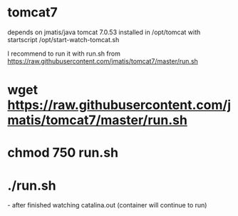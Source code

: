 tomcat7
=======

depends on jmatis/java
tomcat 7.0.53 installed in /opt/tomcat with startscript /opt/start-watch-tomcat.sh

I recommend to run it with run.sh from https://raw.githubusercontent.com/jmatis/tomcat7/master/run.sh
# wget https://raw.githubusercontent.com/jmatis/tomcat7/master/run.sh
# chmod 750 run.sh
# ./run.sh
<ctrl>-<c> after finished watching catalina.out (container will continue to run)
